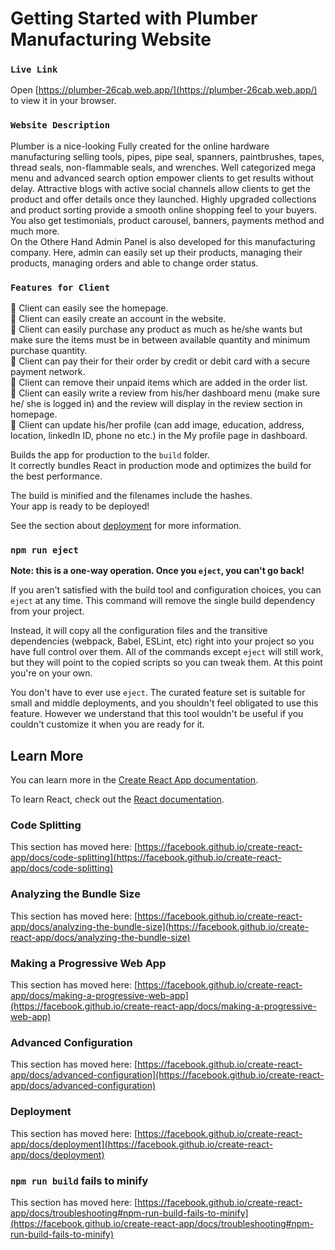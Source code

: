 # Getting Started with Plumber Manufacturing Website


### `Live Link`

Open [https://plumber-26cab.web.app/](https://plumber-26cab.web.app/) to view it in your browser.


### `Website Description`

Plumber is a nice-looking Fully  created for the online hardware manufacturing selling tools, pipes, pipe seal, spanners, paintbrushes, tapes, thread seals, non-flammable seals, and wrenches. Well categorized mega menu and advanced search option empower clients to get results without delay. Attractive blogs with active social channels allow clients to get the product and offer details once they launched. Highly upgraded collections and product sorting provide a smooth online shopping feel to your buyers. You also get testimonials, product carousel, banners, payments method and much more. \
On the Othere Hand Admin Panel is also developed for this manufacturing company. Here, admin can easily set up their products, managing their products, managing orders and able to change order status.

### `Features for Client`

:love_you_gesture: Client can easily see the homepage. \
 :love_you_gesture: Client can easily create an account in the website. \
  :love_you_gesture: Client can easily purchase any product as much as he/she wants but make sure the items must be in between available quantity and minimum purchase quantity. \
   :love_you_gesture: Client can pay their for their order by credit or debit card with a secure payment network.\
    :love_you_gesture: Client can remove their unpaid items which are added in the order list. \
     :love_you_gesture: Client can easily write a review from his/her dashboard menu (make sure he/ she is logged in) and the review will display in the review section in homepage. \
      :love_you_gesture: Client can update his/her profile (can add image, education, address, location, linkedIn ID, phone no etc.) in the My profile page in dashboard.


Builds the app for production to the `build` folder.\
It correctly bundles React in production mode and optimizes the build for the best performance.

The build is minified and the filenames include the hashes.\
Your app is ready to be deployed!

See the section about [deployment](https://facebook.github.io/create-react-app/docs/deployment) for more information.

### `npm run eject`

**Note: this is a one-way operation. Once you `eject`, you can't go back!**

If you aren't satisfied with the build tool and configuration choices, you can `eject` at any time. This command will remove the single build dependency from your project.

Instead, it will copy all the configuration files and the transitive dependencies (webpack, Babel, ESLint, etc) right into your project so you have full control over them. All of the commands except `eject` will still work, but they will point to the copied scripts so you can tweak them. At this point you're on your own.

You don't have to ever use `eject`. The curated feature set is suitable for small and middle deployments, and you shouldn't feel obligated to use this feature. However we understand that this tool wouldn't be useful if you couldn't customize it when you are ready for it.

## Learn More

You can learn more in the [Create React App documentation](https://facebook.github.io/create-react-app/docs/getting-started).

To learn React, check out the [React documentation](https://reactjs.org/).

### Code Splitting

This section has moved here: [https://facebook.github.io/create-react-app/docs/code-splitting](https://facebook.github.io/create-react-app/docs/code-splitting)

### Analyzing the Bundle Size

This section has moved here: [https://facebook.github.io/create-react-app/docs/analyzing-the-bundle-size](https://facebook.github.io/create-react-app/docs/analyzing-the-bundle-size)

### Making a Progressive Web App

This section has moved here: [https://facebook.github.io/create-react-app/docs/making-a-progressive-web-app](https://facebook.github.io/create-react-app/docs/making-a-progressive-web-app)

### Advanced Configuration

This section has moved here: [https://facebook.github.io/create-react-app/docs/advanced-configuration](https://facebook.github.io/create-react-app/docs/advanced-configuration)

### Deployment

This section has moved here: [https://facebook.github.io/create-react-app/docs/deployment](https://facebook.github.io/create-react-app/docs/deployment)

### `npm run build` fails to minify

This section has moved here: [https://facebook.github.io/create-react-app/docs/troubleshooting#npm-run-build-fails-to-minify](https://facebook.github.io/create-react-app/docs/troubleshooting#npm-run-build-fails-to-minify)
